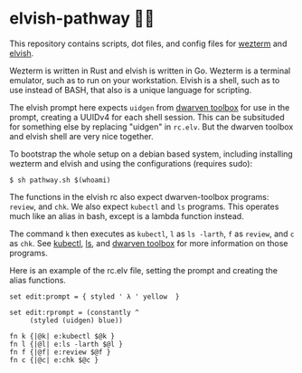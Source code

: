 # elvish-pathway 🧙‍♂️

This repository contains scripts, dot files, and config files for [wezterm](https://wezfurlong.or) and [elvish](https://elv.sh/).

Wezterm is written in Rust and elvish is written in Go.
Wezterm is a terminal emulator, such as to run on your workstation.
Elvish is a shell, such as to use instead of BASH, that also is a unique language for scripting.


The elvish prompt here expects `uidgen` from [dwarven toolbox](https://github.com/jpegleg/dwarven-toolbox) for use in the prompt, creating a UUIDv4 for each shell session.
This can be subsituded for something else by replacing "uidgen" in `rc.elv`. But the dwarven toolbox and elvish shell are very nice together.


To bootstrap the whole setup on a debian based system, including installing wezterm and elvish and using the configurations (requires sudo):

```
$ sh pathway.sh $(whoami)
```

The functions in the elvish rc also expect dwarven-toolbox programs: `review`, and `chk`.
We also expect `kubectl` and `ls` programs. This operates much like an alias in bash,
except is a lambda function instead.

The command `k` then executes as `kubectl`, `l` as `ls -larth`, `f` as `review`, and `c` as `chk`.
See [kubectl](https://kubernetes.io/docs/tasks/tools/), [ls](https://linux.die.net/man/1/ls), and [dwarven toolbox](https://github.com/jpegleg/dwarven-toolbox)
for more information on those programs.

Here is an example of the rc.elv file, setting the prompt and creating the alias functions.

```
set edit:prompt = { styled ' λ ' yellow  }

set edit:rprompt = (constantly ^
     (styled (uidgen) blue))

fn k {|@k| e:kubectl $@k }
fn l {|@l| e:ls -larth $@l }
fn f {|@f| e:review $@f }
fn c {|@c| e:chk $@c }
```
 
